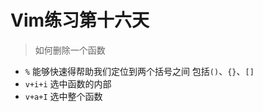 # Vim练习第十六天

> 如何删除一个函数

- `%` 能够快速得帮助我们定位到两个括号之间 包括`()`、`{}`、`[]`
- `v+i+i` 选中函数的内部
- `v+a+I` 选中整个函数
